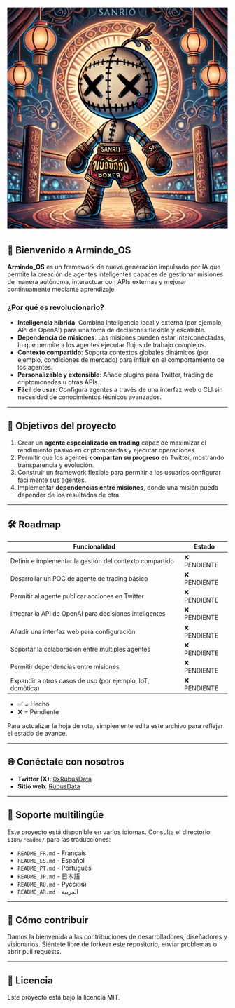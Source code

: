
# ![Logo Armindo_OS](../../public/0xrubusdata.png)

## 🌟 Bienvenido a **Armindo_OS**
**Armindo_OS** es un framework de nueva generación impulsado por IA que permite la creación de agentes inteligentes capaces de gestionar misiones de manera autónoma, interactuar con APIs externas y mejorar continuamente mediante aprendizaje.

### ¿Por qué es revolucionario?
- **Inteligencia híbrida**: Combina inteligencia local y externa (por ejemplo, API de OpenAI) para una toma de decisiones flexible y escalable.
- **Dependencia de misiones**: Las misiones pueden estar interconectadas, lo que permite a los agentes ejecutar flujos de trabajo complejos.
- **Contexto compartido**: Soporta contextos globales dinámicos (por ejemplo, condiciones de mercado) para influir en el comportamiento de los agentes.
- **Personalizable y extensible**: Añade plugins para Twitter, trading de criptomonedas u otras APIs.
- **Fácil de usar**: Configura agentes a través de una interfaz web o CLI sin necesidad de conocimientos técnicos avanzados.

---

## 🚀 Objetivos del proyecto
1. Crear un **agente especializado en trading** capaz de maximizar el rendimiento pasivo en criptomonedas y ejecutar operaciones.
2. Permitir que los agentes **compartan su progreso** en Twitter, mostrando transparencia y evolución.
3. Construir un framework flexible para permitir a los usuarios configurar fácilmente sus agentes.
4. Implementar **dependencias entre misiones**, donde una misión pueda depender de los resultados de otra.

---

## 🛠️ Roadmap

| Funcionalidad                       | Estado |
|-------------------------------------|--------|
| Definir e implementar la gestión del contexto compartido | ❌ PENDIENTE |
| Desarrollar un POC de agente de trading básico         | ❌ PENDIENTE |
| Permitir al agente publicar acciones en Twitter        | ❌ PENDIENTE |
| Integrar la API de OpenAI para decisiones inteligentes | ❌ PENDIENTE |
| Añadir una interfaz web para configuración            | ❌ PENDIENTE |
| Soportar la colaboración entre múltiples agentes      | ❌ PENDIENTE |
| Permitir dependencias entre misiones                 | ❌ PENDIENTE |
| Expandir a otros casos de uso (por ejemplo, IoT, domótica) | ❌ PENDIENTE |

- ✅ = Hecho
- ❌ = Pendiente

Para actualizar la hoja de ruta, simplemente edita este archivo para reflejar el estado de avance.

---

## 🌐 Conéctate con nosotros
- **Twitter (X)**: [0xRubusData](https://x.com/Data0x88850)
- **Sitio web**: [RubusData](https://simple-agent-website.vercel.app/)

---

## 📂 Soporte multilingüe
Este proyecto está disponible en varios idiomas. Consulta el directorio `i18n/readme/` para las traducciones:
- `README_FR.md` - Français
- `README_ES.md` - Español
- `README_PT.md` - Português
- `README_JP.md` - 日本語
- `README_RU.md` - Русский
- `README_AR.md` - العربية

---

## 🎨 Cómo contribuir
Damos la bienvenida a las contribuciones de desarrolladores, diseñadores y visionarios. Siéntete libre de forkear este repositorio, enviar problemas o abrir pull requests.

---

## 📜 Licencia
Este proyecto está bajo la licencia MIT.
